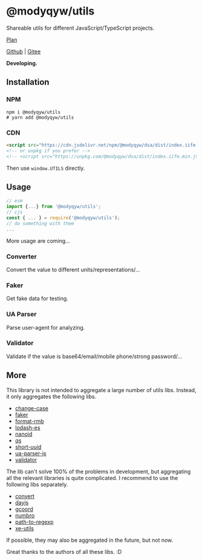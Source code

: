 # @modyqyw/utils

Shareable utils for different JavaScript/TypeScript projects.

[Plan](https://github.com/ModyQyW/utils/issues/1)

[Github](https://github.com/ModyQyW/utils#readme) | [Gitee](https://github.com/ModyQyW/utils#readme)

**Developing.**

## Installation

### NPM

```shell
npm i @modyqyw/utils
# yarn add @modyqyw/utils
```

### CDN

```html
<script src="https://cdn.jsdelivr.net/npm/@modyqyw/dsa/dist/index.iife.min.js"></script>
<!-- or unpkg if you prefer -->
<!-- <script src="https://unpkg.com/@modyqyw/dsa/dist/index.iife.min.js"></script> -->
```

Then use `window.UTILS` directly.

## Usage

```javascript
// esm
import {...} from '@modyqyw/utils';
// cjs
const { ... } = require('@modyqyw/utils');
// do something with them
...
```

More usage are coming...

### Converter

Convert the value to different units/representations/...

### Faker

Get fake data for testing.

### UA Parser

Parse user-agent for analyzing.

### Validator

Validate if the value is base64/email/mobile phone/strong password/...

## More

This library is not intended to aggregate a large number of utils libs. Instead, it only aggregates the following libs.

- [change-case](https://github.com/blakeembrey/change-case#readme)
- [faker](https://github.com/Marak/faker.js#readme)
- [format-rmb](https://github.com/bazingaedward/ChinaCurrency#readme)
- [lodash-es](https://github.com/lodash/lodash#readme)
- [nanoid](https://github.com/ai/nanoid#readme)
- [qs](https://github.com/ljharb/qs#readme)
- [short-uuid](https://github.com/oculus42/short-uuid#readme)
- [ua-parser-js](https://github.com/faisalman/ua-parser-js#readme)
- [validator](https://github.com/validatorjs/validator.js#readme)

The lib can't solve 100% of the problems in development, but aggregating all the relevant libraries is quite complicated. I recommend to use the following libs separately.

- [convert](https://github.com/jonahsnider/convert#readme)
- [dayjs](https://github.com/iamkun/dayjs#readme)
- [gcoord](https://github.com/hujiulong/gcoord#readme)
- [numbro](https://github.com/BenjaminVanRyseghem/numbro#readme)
- [path-to-regexp](https://github.com/pillarjs/path-to-regexp#readme)
- [xe-utils](https://github.com/x-extends/xe-utils#readme)

If possible, they may also be aggregated in the future, but not now.

Great thanks to the authors of all these libs. :D
